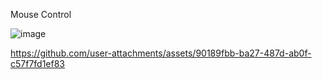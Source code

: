 Mouse Control

![image](https://github.com/johnsontopno/GSAP/assets/66691981/5b11807f-a450-427e-82d9-a7debb191ed9)



https://github.com/user-attachments/assets/90189fbb-ba27-487d-ab0f-c57f7fd1ef83

